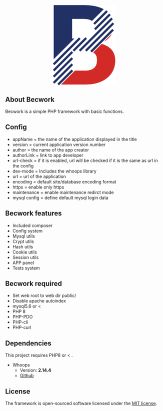 <p align="center"><a href="http://becvar.xyz/becwork" target="_blank"><img src="https://github.com/lordbecvold/Becwork/blob/main/public/assets/img/favicon.png" width="200"></a></p>

## About Becwork
Becwork is a simple PHP framework with basic functions.

## Config
- appName = the name of the application displayed in the title
- version = current application version number
- author = the name of the app creator
- authorLink = link to app developer
- url-check = if it is enabled, url will be checked if it is the same as url in the config
- dev-mode = Includes the whoops library
- url = url of the application 
- encoding = default site/database encoding format
- https = enable only https
- maintenance = enable maintenance redirct mode
- mysql config = define default mysql login data

## Becwork features
 - Included composer
 - Config system
 - Mysql utils
 - Crypt utils
 - Hash utils
 - Cookie utils
 - Session utils
 - APP panel
 - Tests system

## Becwork required
 - Set web root to web dir public/
 - Disable apache autoindex
 - mysql5.6 or <
 - PHP 8
 - PHP-PDO
 - PHP-cli
 - PHP-curl

## Dependencies
This project requires PHP8 or < .
* Whoops
   * Version: **2.14.4**
   * [Github](https://github.com/filp/whoops)

## License
The framework is open-sourced software licensed under the [MIT license](https://opensource.org/licenses/MIT).

